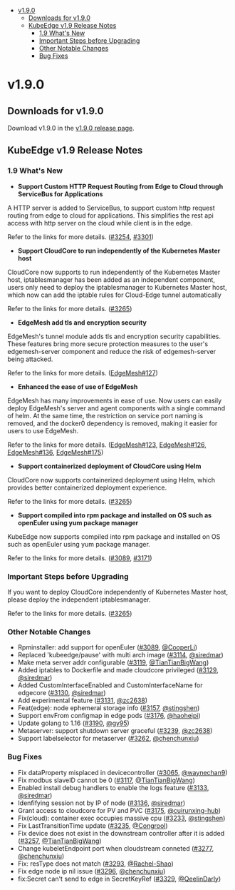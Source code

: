 
* [v1.9.0](#v190)
    * [Downloads for v1.9.0](#downloads-for-v190)
    * [KubeEdge v1.9 Release Notes](#kubeedge-v19-release-notes)
        * [1.9 What's New](#19-whats-new)
        * [Important Steps before Upgrading](#important-steps-before-upgrading)
        * [Other Notable Changes](#other-notable-changes)
        * [Bug Fixes](#bug-fixes)


# v1.9.0

## Downloads for v1.9.0

Download v1.9.0 in the [v1.9.0 release page](https://github.com/kubeedge/kubeedge/releases/tag/v1.9.0).

## KubeEdge v1.9 Release Notes

### 1.9 What's New


- **Support Custom HTTP Request Routing from Edge to Cloud through ServiceBus for Applications**

A HTTP server is added to ServiceBus, to support custom http request routing from edge to cloud
for applications. This simplifies the rest api access with http server on the cloud while client is in the edge.

Refer to the links for more details.
([#3254](https://github.com/kubeedge/kubeedge/issues/3254), [#3301](https://github.com/kubeedge/kubeedge/pull/3301))



- **Support CloudCore to run independently of the Kubernetes Master host**

CloudCore now supports to run independently of the Kubernetes Master host, iptablesmanager has been added as an independent
component, users only need to deploy the iptablesmanager to Kubernetes Master host, which now can
add the iptable rules for Cloud-Edge tunnel automatically

Refer to the links for more details.
([#3265](https://github.com/kubeedge/kubeedge/pull/3265))



- **EdgeMesh add tls and encryption security**

EdgeMesh's tunnel module adds tls and encryption security capabilities.
These features bring more secure protection measures to the user's edgemesh-server component and
reduce the risk of edgemesh-server being attacked.

Refer to the links for more details.
([EdgeMesh#127](https://github.com/kubeedge/edgemesh/pull/127))



- **Enhanced the ease of use of EdgeMesh**

EdgeMesh has many improvements in ease of use. Now users can easily deploy EdgeMesh's server and
agent components with a single command of helm. At the same time, the restriction on service port
naming is removed, and the docker0 dependency is removed, making it easier for users to use EdgeMesh.

Refer to the links for more details.
([EdgeMesh#123](https://github.com/kubeedge/edgemesh/pull/123), [EdgeMesh#126](https://github.com/kubeedge/edgemesh/pull/126), [EdgeMesh#136](https://github.com/kubeedge/edgemesh/pull/136), [EdgeMesh#175](https://github.com/kubeedge/edgemesh/pull/175         ))


- **Support containerized deployment of CloudCore using Helm**

CloudCore now supports containerized deployment using Helm, which provides better containerized deployment experience.

Refer to the links for more details.
([#3265](https://github.com/kubeedge/kubeedge/pull/3265))


- **Support compiled into rpm package and installed on OS such as openEuler using yum package manager**

KubeEdge now supports compiled into rpm package and installed on OS such as openEuler using yum package manager.

Refer to the links for more details.
([#3089](https://github.com/kubeedge/kubeedge/pull/3089), [#3171](https://github.com/kubeedge/kubeedge/pull/3171))


### Important Steps before Upgrading

If you want to deploy CloudCore independently of Kubernetes Master host, please deploy the independent iptablesmanager.

Refer to the links for more details.
([#3265](https://github.com/kubeedge/kubeedge/pull/3265))


### Other Notable Changes

- Rpminstaller: add support for openEuler ([#3089](https://github.com/kubeedge/kubeedge/pull/3089), [@CooperLi](https://github.com/CooperLi))
- Replaced 'kubeedge/pause' with multi arch image ([#3114](https://github.com/kubeedge/kubeedge/pull/3114), [@siredmar](https://github.com/siredmar))
- Make meta server addr configurable ([#3119](https://github.com/kubeedge/kubeedge/pull/3119), [@TianTianBigWang](https://github.com/TianTianBigWang))
- Added iptables to Dockerfile and made cloudcore privileged ([#3129](https://github.com/kubeedge/kubeedge/pull/3129), [@siredmar](https://github.com/siredmar))
- Added CustomInterfaceEnabled and CustomInterfaceName for edgecore ([#3130](https://github.com/kubeedge/kubeedge/pull/3130), [@siredmar](https://github.com/siredmar))
- Add experimental feature ([#3131](https://github.com/kubeedge/kubeedge/pull/3131), [@zc2638](https://github.com/zc2638))
- Feat(edge): node ephemeral storage info ([#3157](https://github.com/kubeedge/kubeedge/pull/3157), [@stingshen](https://github.com/stingshen))
- Support envFrom configmap in edge pods ([#3176](https://github.com/kubeedge/kubeedge/pull/3176), [@haoheipi](https://github.com/haoheipi))
- Update golang to 1.16 ([#3190](https://github.com/kubeedge/kubeedge/pull/3190), [@gy95](https://github.com/gy95))
- Metaserver: support shutdown server graceful  ([#3239](https://github.com/kubeedge/kubeedge/pull/3239), [@zc2638](https://github.com/zc2638))
- Support labelselector for metaserver ([#3262](https://github.com/kubeedge/kubeedge/pull/3262), [@chenchunxiu](https://github.com/chenchunxiu))


### Bug Fixes

- Fix dataProperty misplaced in devicecontroller ([#3065](https://github.com/kubeedge/kubeedge/pull/3065), [@waynechan9](https://github.com/waynechan9))
- Fix modbus slaveID cannot be 0 ([#3117](https://github.com/kubeedge/kubeedge/pull/3117), [@TianTianBigWang](https://github.com/TianTianBigWang))
- Enabled install debug handlers to enable the logs feature ([#3133](https://github.com/kubeedge/kubeedge/pull/3133), [@siredmar](https://github.com/siredmar))
- Idenfifying session not by IP of node ([#3136](https://github.com/kubeedge/kubeedge/pull/3136), [@siredmar](https://github.com/siredmar))
- Grant access to cloudcore for PV and PVC ([#3175](https://github.com/kubeedge/kubeedge/pull/3175), [@cuirunxing-hub](https://github.com/cuirunxing-hub))
- Fix(cloud): container exec occupies massive cpu  ([#3233](https://github.com/kubeedge/kubeedge/pull/3233), [@stingshen](https://github.com/stingshen))
- Fix LastTransitionTime update  ([#3235](https://github.com/kubeedge/kubeedge/pull/3235), [@Congrool](https://github.com/Congrool))
- Fix device does not exist in the downstream controller after it is added  ([#3257](https://github.com/kubeedge/kubeedge/pull/3257), [@TianTianBigWang](https://github.com/TianTianBigWang))
- Change kubeletEndpoint port when cloudstream conneted  ([#3277](https://github.com/kubeedge/kubeedge/pull/3277), [@chenchunxiu](https://github.com/chenchunxiu))
- Fix: resType does not match ([#3293](https://github.com/kubeedge/kubeedge/pull/3293), [@Rachel-Shao](https://github.com/Rachel-Shao))
- Fix edge node ip nil issue ([#3296](https://github.com/kubeedge/kubeedge/pull/3296), [@chenchunxiu](https://github.com/chenchunxiu))
- fix:Secret can't send to edge in SecretKeyRef ([#3329](https://github.com/kubeedge/kubeedge/pull/3329), [@QeelinDarly](https://github.com/QeelinDarly))
